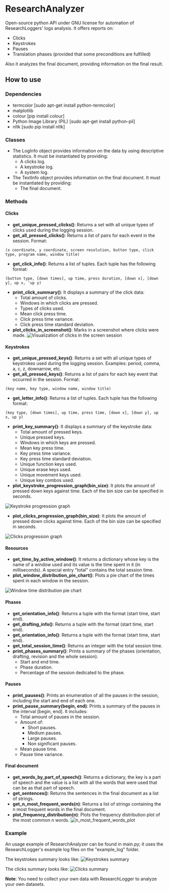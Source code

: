 # ResearchAnalyzer
Open-source python API under GNU license for automation of ResearchLoggers' logs analysis. It offers reports on:

- Clicks
- Keystrokes
- Pauses
- Translation phases (provided that some preconditions are fulfilled)

Also it analyzes the final document, providing information on the final result.





## How to use

### Dependencies
- termcolor [sudo apt-get install python-termcolor]
- matplotlib
- colour [pip install colour]
- Python Image Library (PIL) [sudo apt-get install python-pil]
- nltk [sudo pip install nltk]



### Classes
- The LogInfo object provides information on the data by using descriptive statistics. It must be instantiated by providing:
    - A clicks log.
    - A keystroke log.
    - A system log.
- The TextInfo object provides information on the final document. It must be instantiated by providing:
    - The final document.



### Methods

#### Clicks
- **get_unique_pressed_clicks()**: Returns a set with all unique types of clicks used during the logging session.
- **get_all_pressed_clicks()**: Returns a list of pairs for each event in the session. Format:
````
(x coordinate, y coordinate, screen resolution, button type, click type, program name, window title)
````
- **get_click_info()**: Returns a list of tuples. Each tuple has the following format:
````
(button type, [down times], up time, press duration, [down x], [down y], up x, 'up y)
````
- **print_click_summary()**: It displays a summary of the click data:
     - Total amount of clicks.
     - Windows in which clicks are pressed.
     - Types of clicks used.
     - Mean click press time.
     - Click press time variance.
     - Click press time standard deviation.
- **plot_clicks_in_screenshot()**: Marks in a screenshot where clicks were made.
![Visualization of clicks in the screen session](images/clicks_in_screen.png)


#### Keystrokes
- **get_unique_pressed_keys()**: Returns a set with all unique types of keystrokes used during the logging session. Examples: period, comma, a, c, z, downarrow, etc.
- **get_all_pressed_keys()**: Returns a list of pairs for each key event that occurred in the session. Format:
````
(key name, key type, window name, window title)
````
- **get_letter_info()**: Returns a list of tuples. Each tuple has the following format:
````
(key type, [down times], up time, press time, [down x], [down y], up x, up y)
````
-  **print_key_summary()**: It displays a summary of the keystroke data:
     - Total amount of pressed keys.
     - Unique pressed keys.
     - Windows in which keys are pressed.
     - Mean key press time.
     - Key press time variance.
     - Key press time standard deviation.
     - Unique function keys used.
     - Unique erase keys used.
     - Unique movement keys used.
     - Unique key combos used.
- **plot_keystroke_progression_graph(bin_size)**: It plots the amount of pressed down keys against time. Each of the bin size can be specified in seconds.

![Keystroke progression graph](images/keystroke_progression_graph.png)

- **plot_clicks_progression_graph(bin_size)**: It plots the amount of pressed down clicks against time. Each of the bin size can be specified in seconds.

![Clicks progression graph](images/clicks_progression_graph.png)



#### Resources
- **get_time_by_active_window()**: It returns a dictionary whose key is the name of a window used and its value is the time spent in it (in milliseconds). A special entry "total" contains the total session time.
- **plot_window_distribution_pie_chart()**: Plots a pie chart of the times spent in each window in the session.

![Window time distribution pie chart](images/pie_chart_window_distribution.png)



#### Phases
- **get_orientation_info()**: Returns a tuple with the format (start time, start end).
- **get_drafting_info()**: Returns a tuple with the format (start time, start end).
- **get_orientation_info()**: Returns a tuple with the format (start time, start end).
- **get_total_session_time()**: Returns an integer with the total session time.
- **print_phases_summary()**: Prints a summary of the phases (orientation, drafting, revision and the whole session).
     - Start and end time.
     - Phase duration.
     - Percentage of the session dedicated to the phase.



#### Pauses
- **print_pauses()**: Prints an enumeration of all the pauses in the session, including the start and end of each one.
- **print_pause_summary(begin, end)**: Prints a summary of the pauses in the interval [begin, end]. It includes:
     - Total amount of pauses in the session.
     - Amount of:
         - Short pauses.
         - Medium pauses.
         - Large pauses.
         - Non significant pauses.
     - Mean pause time.
     - Pause time variance.



#### Final document
- **get_words_by_part_of_speech()**: Returns a dictionary, the key is a part of speech and the value is a list with all the words that were used that can be as that part of speech.
- **get_sentences()**: Returns the sentences in the final document as a list of strings.
- **get_n_most_frequent_words(n)**: Returns a list of strings containing the n most frequent words in the final document.
- **plot_frequency_distribution(n)**: Plots the frequency distribution plot of the most common n words.
![n_most_frequent_words_plot](images/n_most_frequent_words_plot.png)



### Example
An usage example of ResearchAnalyzer can be found in main.py; it uses the ResearchLogger's example log files on the "example_log" folder.

The keystrokes summary looks like:
![Keystrokes summary](images/keys_summary.png)

The clicks summary looks like:
![Clicks summary](images/clicks_summary.png)

**Note**: You need to collect your own data with ResearchLogger to analyze your own datasets.
